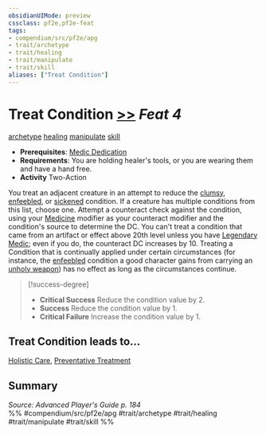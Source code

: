 ```yaml
---
obsidianUIMode: preview
cssclass: pf2e,pf2e-feat
tags:
- compendium/src/pf2e/apg
- trait/archetype
- trait/healing
- trait/manipulate
- trait/skill
aliases: ["Treat Condition"]
---
```

# Treat Condition  [>>](../../Rules/core-rulebook/chapter-9-playing-the-game.md#Actions "Two-Action") *Feat 4*  
[archetype](../../Rules/traits/archetype.md)  [healing](../../Rules/traits/healing.md)  [manipulate](../../Rules/traits/manipulate.md)  [skill](../../Rules/traits/skill.md)  

- **Prerequisites**: [Medic Dedication](medic-dedication-apg.md)
- **Requirements**: You are holding healer's tools, or you are wearing them and have a hand free.
- **Activity** Two-Action

You treat an adjacent creature in an attempt to reduce the [clumsy](../../Rules/conditions.md#Clumsy), [enfeebled](../../Rules/conditions.md#Enfeebled), or [sickened](../../Rules/conditions.md#Sickened) condition. If a creature has multiple conditions from this list, choose one. Attempt a counteract check against the condition, using your [Medicine](../skills.md#Medicine) modifier as your counteract modifier and the condition's source to determine the DC. You can't treat a condition that came from an artifact or effect above 20th level unless you have [Legendary Medic](legendary-medic.md); even if you do, the counteract DC increases by 10. Treating a Condition that is continually applied under certain circumstances (for instance, the [enfeebled](../../Rules/conditions.md#Enfeebled) condition a good character gains from carrying an [unholy weapon](../equipment/items/unholy.md)) has no effect as long as the circumstances continue.

> [!success-degree] 
> - **Critical Success** Reduce the condition value by 2.
> - **Success** Reduce the condition value by 1.
> - **Critical Failure** Increase the condition value by 1.

## Treat Condition leads to...

[Holistic Care](holistic-care-apg.md), [Preventative Treatment](preventative-treatment-lokl.md)

## Summary

*Source: Advanced Player's Guide p. 184*  
%% #compendium/src/pf2e/apg #trait/archetype #trait/healing #trait/manipulate #trait/skill %%